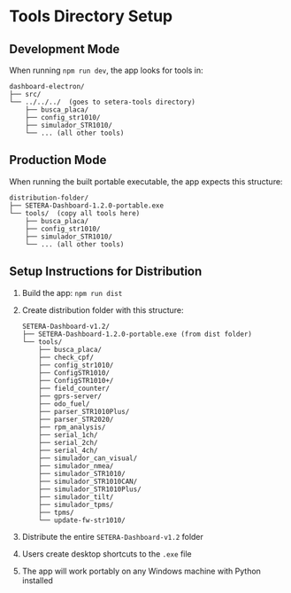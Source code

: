 # Tools Directory Setup

## Development Mode
When running `npm run dev`, the app looks for tools in:
```
dashboard-electron/
├── src/
└── ../../../  (goes to setera-tools directory)
    ├── busca_placa/
    ├── config_str1010/
    ├── simulador_STR1010/
    └── ... (all other tools)
```

## Production Mode
When running the built portable executable, the app expects this structure:
```
distribution-folder/
├── SETERA-Dashboard-1.2.0-portable.exe
└── tools/  (copy all tools here)
    ├── busca_placa/
    ├── config_str1010/
    ├── simulador_STR1010/
    └── ... (all other tools)
```

## Setup Instructions for Distribution

1. Build the app: `npm run dist`
2. Create distribution folder with this structure:
   ```
   SETERA-Dashboard-v1.2/
   ├── SETERA-Dashboard-1.2.0-portable.exe (from dist folder)
   └── tools/
       ├── busca_placa/
       ├── check_cpf/
       ├── config_str1010/
       ├── ConfigSTR1010/
       ├── ConfigSTR1010+/
       ├── field_counter/
       ├── gprs-server/
       ├── odo_fuel/
       ├── parser_STR1010Plus/
       ├── parser_STR2020/
       ├── rpm_analysis/
       ├── serial_1ch/
       ├── serial_2ch/
       ├── serial_4ch/
       ├── simulador_can_visual/
       ├── simulador_nmea/
       ├── simulador_STR1010/
       ├── simulador_STR1010CAN/
       ├── simulador_STR1010Plus/
       ├── simulador_tilt/
       ├── simulador_tpms/
       ├── tpms/
       └── update-fw-str1010/
   ```

3. Distribute the entire `SETERA-Dashboard-v1.2` folder
4. Users create desktop shortcuts to the `.exe` file
5. The app will work portably on any Windows machine with Python installed